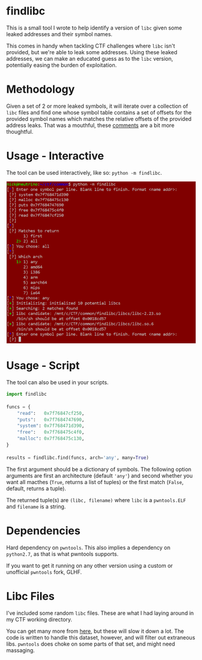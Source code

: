 # findlibc

This is a small tool I wrote to help identify a version of `libc` given some leaked addresses and their symbol names.

This comes in handy when tackling CTF challenges where `libc` isn't provided, but we're able to leak some addresses. Using these leaked addresses, we can make an educated guess as to the `libc` version, potentially easing the burden of exploitation.

# Methodology

Given a set of 2 or more leaked symbols, it will iterate over a collection of `libc` files and find one whose symbol table contains a set of offsets for the provided symbol names which matches the relative offsets of the provided address leaks. That was a mouthful, these [comments](__init__.py#L65-L92) are a bit more thoughtful.

# Usage - Interactive

The tool can be used interactively, like so: `python -m findlibc`.

![](interactive.PNG "Interactive Usage")

# Usage - Script

The tool can also be used in your scripts.

```python
import findlibc

funcs = {
	"read":   0x7f76847cf250,
	"puts":   0x7f7684747690,
	"system": 0x7f768471d390,
	"free":   0x7f768475c4f0,
	"malloc": 0x7f768475c130,
}

results = findlibc.find(funcs, arch='any', many=True)
```

The first argument should be a dictionary of symbols. The following option arguments are first an architecture (default `'any'`) and second whether you want all macthes (`True`, returns a list of tuples) or the first match (`False`, default, returns a tuple).

The returned tuple(s) are `(libc, filename)` where `libc` is a `pwntools.ELF` and `filename` is a string.

# Dependencies

Hard dependency on `pwntools`. This also implies a dependency on `python2.7`, as that is what pwntools supports.

If you want to get it running on any other version using a custom or unofficial `pwntools` fork, GLHF.

# Libc Files

I've included some random `libc` files. These are what I had laying around in my CTF working directory.

You can get many more from [here](https://github.com/libcdb/ubuntu), but these will slow it down a lot. The code is written to handle this dataset, however, and will filter out extraneous libs. `pwntools` does choke on some parts of that set, and might need massaging.
